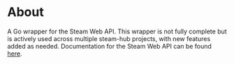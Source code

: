 # About

A Go wrapper for the Steam Web API. This wrapper is not fully complete but is actively used across multiple steam-hub projects, with new features added as needed. Documentation for the Steam Web API can be found [here](https://steamapi.xpaw.me/).
